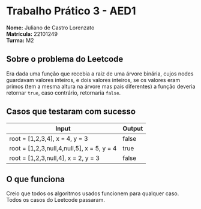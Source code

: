 # Trabalho Prático 3 - AED1
**Nome:** Juliano de Castro Lorenzato
<br>
**Matrícula:** 22101249
<br>
**Turma:** M2

## Sobre o problema do Leetcode
Era dada uma função que recebia a raiz de uma árvore binária, cujos nodes guardavam valores inteiros, e dois valores inteiros, se os valores eram primos (tem a mesma altura na árvore mas pais diferentes) a função deveria retornar `true`, caso contrário, retornaria `false`.

## Casos que testaram com sucesso

| Input                                                | Output |
|------------------------------------------------------|--------|
| root = [1,2,3,4], x = 4, y = 3                       | false  |
| root = [1,2,3,null,4,null,5], x = 5, y = 4           | true   |
| root = [1,2,3,null,4], x = 2, y = 3                  | false  |

## O que funciona
Creio que todos os algoritmos usados funcionem para qualquer caso. Todos os casos do Leetcode passaram.